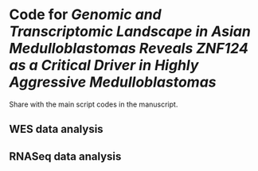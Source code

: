 # Code for *Genomic and Transcriptomic Landscape in Asian Medulloblastomas Reveals ZNF124 as a Critical Driver in Highly Aggressive Medulloblastomas*

Share with the main script codes in the manuscript.

## WES data analysis

## RNASeq data analysis
